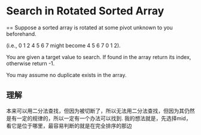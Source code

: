 # Search in Rotated Sorted Array
==
Suppose a sorted array is rotated at some pivot unknown to you beforehand.

(i.e., 0 1 2 4 5 6 7 might become 4 5 6 7 0 1 2).

You are given a target value to search. If found in the array return its index, otherwise return -1.

You may assume no duplicate exists in the array.

## 理解
本来可以用二分法查找，但因为被切断了，所以无法用二分法查找，但因为其仍然是有一定的规律的，所以一定有一个办法可以找到.
我的想法就是，先选择mid，看它是位于哪里，最容易判断的就是在完全排序的那边